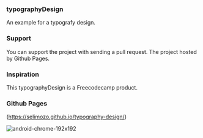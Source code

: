 ### typographyDesign
An example for a typografy design.

### Support
You can support the project with sending a pull request. The project hosted by Github Pages.

### Inspiration
This typographyDesign is a Freecodecamp product.

### Github Pages
(https://selimozo.github.io/typography-design/)

![android-chrome-192x192](https://github.com/selimozo/flexbox-design/assets/145379138/b5ed6473-64fd-4783-acfc-25017b671b12)
